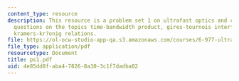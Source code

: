 ```yaml
---
content_type: resource
description: This resource is a problem set 1 on ultrafast optics and covers 3 problem
  questions on the topics time-bandwidth product, gires-tournois interferometer and
  kramers-kr?onig relations.
file: https://ol-ocw-studio-app-qa.s3.amazonaws.com/courses/6-977-ultrafast-optics-spring-2005/4e85dd8faba478268a303c1f7dadba02_ps1.pdf
file_type: application/pdf
resourcetype: Document
title: ps1.pdf
uid: 4e85dd8f-aba4-7826-8a30-3c1f7dadba02
---
```

